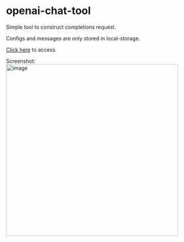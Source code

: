 # openai-chat-tool
Simple tool to construct completions request.

Configs and messages are only stored in local-storage.

[Click here](https://callgent.github.io/openai-chat-tool/) to access.

Screenshot:
<img width="469" alt="image" src="https://github.com/user-attachments/assets/b8e3133e-37c7-4059-bc65-4901aaa7c604" />

